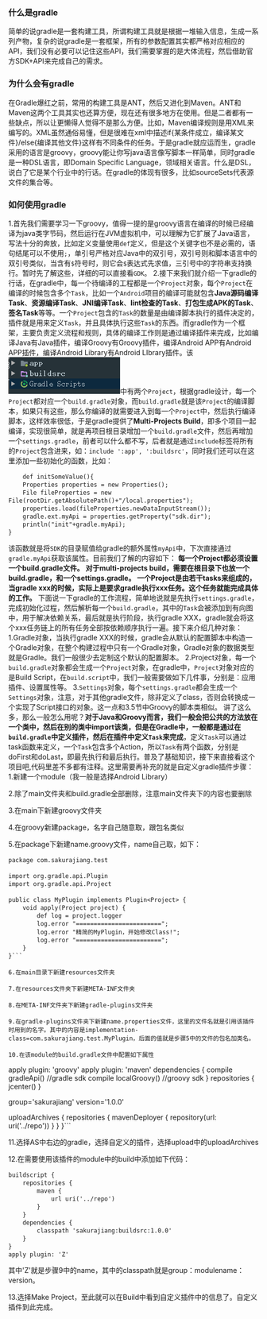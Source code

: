 ### 什么是gradle
简单的说gradle是一套构建工具，所谓构建工具就是根据一堆输入信息，生成一系列产物，复杂的说gradle是一套框架，所有的参数配置其实都严格对应相应的API，我们没有必要可以记住这些API，我们需要掌握的是大体流程，然后借助官方SDK+API来完成自己的需求。
### 为什么会有gradle
在Gradle爆红之前，常用的构建工具是ANT，然后又进化到Maven。ANT和Maven这两个工具其实也还算方便，现在还有很多地方在使用。但是二者都有一些缺点，所以让更懒得人觉得不是那么方便。比如，Maven编译规则是用XML来编写的。XML虽然通俗易懂，但是很难在xml中描述if{某条件成立，编译某文件}/else{编译其他文件}这样有不同条件的任务。于是gradle就应运而生，gradle采用的语言是groovy，groovy能让你写java语言像写脚本一样简单，同时gradle是一种DSL语言，即Domain Specific Language，领域相关语言。什么是DSL，说白了它是某个行业中的行话。在gradle的体现有很多，比如sourceSets代表源文件的集合等。
### 如何使用gradle
1.首先我们需要学习一下groovy，值得一提的是groovy语言在编译的时候已经编译为java类字节码，然后运行在JVM虚拟机中，可以理解为它扩展了Java语言，写法十分的奔放，比如定义变量使用`def`定义，但是这个关键字也不是必需的，语句结尾可以不使用`;`，单引号严格对应Java中的双引号，双引号则和脚本语言中的双引号类似，当含有`$`符号时，则它会`$`表达式先求值，三引号中的字符串支持换行。暂时先了解这些，详细的可以直接看`GDK`。
2.接下来我们就介绍一下gradle的行话，在gradle中，每一个待编译的工程都是一个`Project`对象，每个`Project`在编译的时候包含多个`Task`，比如一个`Android`项目的编译可能就包含**Java源码编译Task**、**资源编译Task**、**JNI编译Task**、**lint检查的Task**、**打包生成APK的Task**、**签名Task**等等。一个`Project`包含的`Task`的数量是由编译脚本执行的插件决定的，插件就是用来定义`Task`，并且具体执行这些`Task`的东西。而gradle作为一个框架，主要负责定义流程和规则，具体的编译工作则是通过编译插件来完成，比如编译Java有Java插件，编译Groovy有Groovy插件，编译Android APP有Android APP插件，编译Android Library有Android LIbrary插件。该![图片](https://raw.githubusercontent.com/sakurajiang/Picture/master/%E8%87%AA%E5%AE%9A%E4%B9%89Gradle%E6%8F%92%E4%BB%B6/%E6%A8%A1%E5%9D%97%E6%95%B0%E7%9B%AE.png)中有两个`Project`，根据gradle设计，每一个`Project`都对应一个`build.gradle`对象，而`build.gradle`就是该`Project`的编译脚本，如果只有这些，那么你编译的就需要进入到每一个`Project`中，然后执行编译脚本，这样效率很低，于是gradle提供了**Multi-Projects Build**，即多个项目一起编译，实现很简单，就是再项目根目录增加一个`build.gradle`文件，然后再增加一个`settings.gradle`，前者可以什么都不写，后者就是通过`include`标签将所有的`Project`包含进来，如：`include ':app', ':buildsrc'`，同时我们还可以在这里添加一些初始化的函数，比如：
```
	def initSomeValue(){
    Properties properties = new Properties();
    File fileProperties = new File(rootDir.getAbsolutePath()+"/local.properties");
    properties.load(fileProperties.newDataInputStream());
    gradle.ext.myApi = properties.getProperty("sdk.dir");
    println("init"+gradle.myApi);
}
```
该函数就是将`SDK`的目录赋值给gradle的额外属性`myApi`中，下次直接通过`gradle.myApi`获取该属性。目前我们了解的内容如下：
**每一个Project都必须设置一个build.gradle文件。
对于multi-projects build，需要在根目录下也放一个build.gradle，和一个settings.gradle。
一个Project是由若干tasks来组成的，当gradle xxx的时候，实际上是要求gradle执行xxx任务。这个任务就能完成具体的工作。**
下面说一下gradle的工作流程，简单地说就是先执行`settings.gradle`，完成初始化过程，然后解析每一个`build.gradle`，其中的`Task`会被添加到有向图中，用于解决依赖关系，最后就是执行阶段，执行gradle XXX，gradle就会将这个xxx任务链上的所有任务全部按依赖顺序执行一遍。接下来介绍几种对象：
1.Gradle对象，当执行gradle XXX的时候，gradle会从默认的配置脚本中构造一个Gradle对象，在整个构建过程中只有一个Gradle对象，Gradle对象的数据类型就是Gradle。我们一般很少去定制这个默认的配置脚本。
2.Project对象，每一个`build.gradle`对象都会生成一个`Project`对象，在gradle中，`Project`对象对应的是Build Script，在`build.script`中，我们一般需要做如下几件事，分别是：应用插件、设置属性等。
3.`Settings`对象，每个`settings.gradle`都会生成一个`Settings`对象，注意，对于其他gradle文件，除非定义了class，否则会转换成一个实现了Script接口的对象。这一点和3.5节中Groovy的脚本类相似。
讲了这么多，那么一般怎么用呢？**对于Java和Groovy而言，我们一般会把公共的方法放在一个类中，然后在别的类中import该类，但是在Gradle中，一般都是通过在`build.gradle`中定义插件，然后在插件中定义`Task`来完成**，定义`Task`可以通过task函数来定义，一个`Task`包含多个Action，所以`Task`有两个函数，分别是doFirst和doLast，即最先执行和最后执行。普及了基础知识，接下来直接看这个项目吧,代码里差不多都有注释。这里需要再补充的就是自定义gradle插件步骤：
1.新建一个module（我一般是选择Android Library）

2.除了main文件夹和build.gradle全部删除，注意main文件夹下的内容也要删除

3.在main下新建groovy文件夹

4.在groovy新建package，名字自己随意取，跟包名类似

5.在package下新建name.groovy文件，name自己取，如下：

```
package com.sakurajiang.test

import org.gradle.api.Plugin
import org.gradle.api.Project

public class MyPlugin implements Plugin<Project> {
    void apply(Project project) {
        def log = project.logger
        log.error "========================";
        log.error "精简的MyPlugin，开始修改Class!";
        log.error "========================";
    }
}```

6.在main目录下新建resources文件夹

7.在resources文件夹下新建META-INF文件夹

8.在META-INF文件夹下新建gradle-plugins文件夹

9.在gradle-plugins文件夹下新建name.properties文件，这里的文件名就是引用该插件时用到的名字。其中的内容是implementation-class=com.sakurajiang.test.MyPlugin，后面的值就是步骤5中的文件的包名加类名。

10.在该module的build.gradle文件中配置如下属性

```
apply plugin: 'groovy'
apply plugin: 'maven'
dependencies {
    compile gradleApi() //gradle sdk
    compile localGroovy() //groovy sdk
}
repositories {
    jcenter()
}

group='sakurajiang'
version='1.0.0'

uploadArchives {
    repositories {
        mavenDeployer {
            repository(url: uri('../repo'))
        }
    }
}```

11.选择AS中右边的gradle，选择自定义的插件，选择upload中的uploadArchives

12.在需要使用该插件的module中的build中添加如下代码：
```
buildscript {
    repositories {
        maven {
            url uri('../repo')
        }
    }
    dependencies {
        classpath 'sakurajiang:buildsrc:1.0.0'
    }
}
apply plugin: 'Z'
```
其中'Z'就是步骤9中的name，其中的classpath就是group：modulename：version。

13.选择Make Project，至此就可以在Build中看到自定义插件中的信息了。自定义插件到此完成。